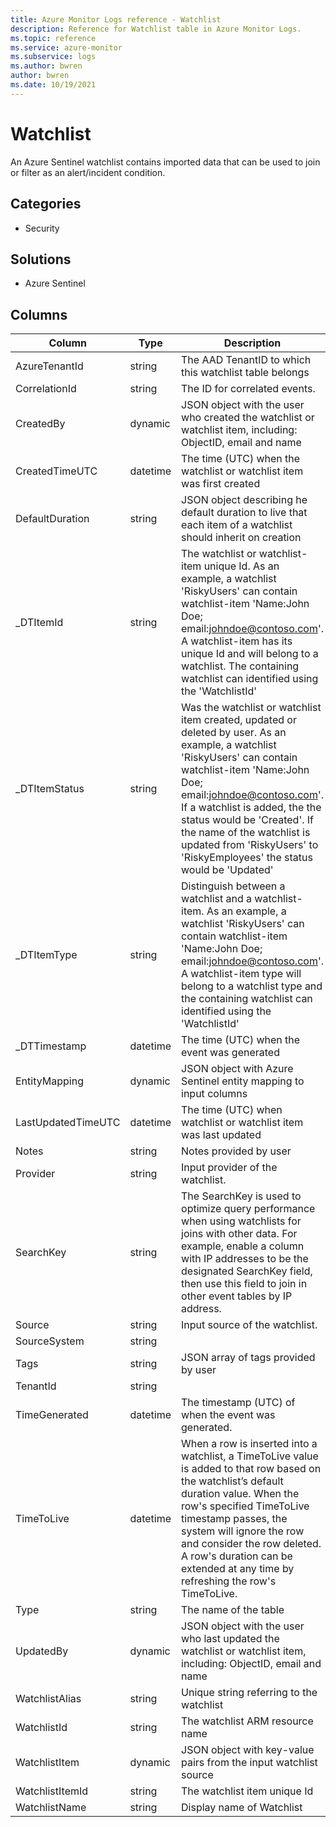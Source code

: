 ```yaml
---
title: Azure Monitor Logs reference - Watchlist
description: Reference for Watchlist table in Azure Monitor Logs.
ms.topic: reference
ms.service: azure-monitor
ms.subservice: logs
ms.author: bwren
author: bwren
ms.date: 10/19/2021
---
```


# Watchlist

 An Azure Sentinel watchlist contains imported data that can be used to join or filter as an alert/incident condition.

## Categories

- Security
## Solutions

- Azure Sentinel




## Columns

| Column | Type | Description |
| --- | --- | --- |
| AzureTenantId | string | The AAD TenantID to which this watchlist table belongs |
| CorrelationId | string | The ID for correlated events. |
| CreatedBy | dynamic | JSON object with the user who created the watchlist or watchlist item, including: ObjectID, email and name |
| CreatedTimeUTC | datetime | The time (UTC) when the watchlist or watchlist item was first created |
| DefaultDuration | string | JSON object describing he default duration to live that each item of a watchlist should inherit on creation |
| _DTItemId | string | The watchlist or watchlist-item unique Id. As an example, a watchlist 'RiskyUsers' can contain watchlist-item 'Name:John Doe; email:johndoe@contoso.com'. A watchlist-item has its unique Id and will belong to a watchlist. The containing watchlist can identified using the 'WatchlistId' |
| _DTItemStatus | string | Was the watchlist or watchlist item created, updated or deleted by user. As an example, a watchlist 'RiskyUsers' can contain watchlist-item 'Name:John Doe; email:johndoe@contoso.com'. If a watchlist is added, the the status would be 'Created'. If the name of the watchlist is updated from 'RiskyUsers' to 'RiskyEmployees' the status would be 'Updated'  |
| _DTItemType | string | Distinguish between a watchlist and a watchlist-item. As an example, a watchlist 'RiskyUsers' can contain watchlist-item 'Name:John Doe; email:johndoe@contoso.com'. A watchlist-item type will belong to a watchlist type and the containing watchlist can identified using the 'WatchlistId' |
| _DTTimestamp | datetime | The time (UTC) when the event was generated |
| EntityMapping | dynamic | JSON object with Azure Sentinel entity mapping to input columns |
| LastUpdatedTimeUTC | datetime | The time (UTC) when watchlist or watchlist item was last updated |
| Notes | string | Notes provided by user |
| Provider | string | Input provider of the watchlist. |
| SearchKey | string | The SearchKey is used to optimize query performance when using watchlists for joins with other data.  For example, enable a column with IP addresses to be the designated SearchKey field, then use this field to join in other event tables by IP address. |
| Source | string | Input source of the watchlist. |
| SourceSystem | string |  |
| Tags | string | JSON array of tags provided by user |
| TenantId | string |  |
| TimeGenerated | datetime | The timestamp (UTC) of when the event was generated. |
| TimeToLive | datetime | When a row is inserted into a watchlist, a TimeToLive value is added to that row based on the watchlist’s default duration value. When the row's specified TimeToLive timestamp passes, the system will ignore the row and consider the row deleted. A row's duration can be extended at any time by refreshing the row's TimeToLive. |
| Type | string | The name of the table |
| UpdatedBy | dynamic | JSON object with the user who last updated the watchlist or watchlist item, including: ObjectID, email and name |
| WatchlistAlias | string | Unique string referring to the watchlist |
| WatchlistId | string | The watchlist ARM resource name |
| WatchlistItem | dynamic | JSON object with key-value pairs from the input watchlist source |
| WatchlistItemId | string | The watchlist item unique Id |
| WatchlistName | string | Display name of Watchlist |
